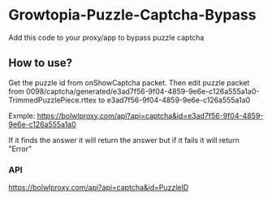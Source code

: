 # Growtopia-Puzzle-Captcha-Bypass
Add this code to your proxy/app to bypass puzzle captcha

## How to use?
Get the puzzle id from onShowCaptcha packet.
Then edit puzzle packet from 0098/captcha/generated/e3ad7f56-9f04-4859-9e6e-c126a555a1a0-TrimmedPuzzlePiece.rttex to e3ad7f56-9f04-4859-9e6e-c126a555a1a0

Exmple: https://bolwlproxy.com/api?api=captcha&id=e3ad7f56-9f04-4859-9e6e-c126a555a1a0

If it finds the answer it will return the answer but if it fails it will return "Error"

### API
https://bolwlproxy.com/api?api=captcha&id=PuzzleID
